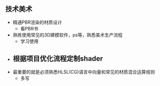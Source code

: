 ## 技术美术
- 精通PBR渲染的材质设计
  - 看PBR书
- 熟练使用常见的3D建模软件，ps等，熟悉美术生产流程
  - 学习使用
- 根据项目优化流程定制shader
  -
- 最重要的就是必须熟悉HLSL(CG)语言中向量和常见的材质混合运算规则
  - 多写
